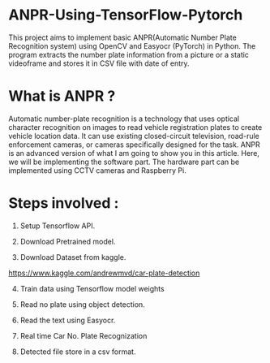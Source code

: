 # ANPR-Using-TensorFlow-Pytorch
This project aims to implement basic ANPR(Automatic Number Plate Recognition system) using OpenCV and Easyocr (PyTorch) in Python. The program extracts the number plate information from a picture or a static videoframe and stores it in CSV file with date of entry.

# What is ANPR ?
Automatic number-plate recognition is a technology that uses optical character recognition on images to read vehicle registration plates to create vehicle location data. It can use existing closed-circuit television, road-rule enforcement cameras, or cameras specifically designed for the task. ANPR is an advanced version of what I am going to show you in this article. Here, we will be implementing the software part. The hardware part can be implemented using CCTV cameras and Raspberry Pi.

# Steps involved :
1. Setup Tensorflow API.

2. Download Pretrained model.

3. Download Dataset from kaggle. 

https://www.kaggle.com/andrewmvd/car-plate-detection

4. Train data using Tensorflow model weights

5. Read no plate using object detection.

6. Read the text using Easyocr.

7. Real time Car No. Plate Recognization

8. Detected file store in a csv format.
